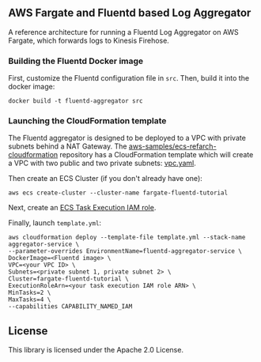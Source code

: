 ## AWS Fargate and Fluentd based Log Aggregator

A reference architecture for running a Fluentd Log Aggregator on AWS Fargate, which forwards logs to Kinesis Firehose.

### Building the Fluentd Docker image

First, customize the Fluentd configuration file in `src`. Then, build it into the docker image:

```
docker build -t fluentd-aggregator src
```

### Launching the CloudFormation template

The Fluentd aggregator is designed to be deployed to a VPC with private subnets behind a NAT Gateway. The [aws-samples/ecs-refarch-cloudformation](https://github.com/aws-samples/ecs-refarch-cloudformation) repository has a CloudFormation template which will create a VPC with two public and two private subnets: [vpc.yaml](https://github.com/aws-samples/ecs-refarch-cloudformation/blob/master/infrastructure/vpc.yaml).

Then create an ECS Cluster (if you don't already have one):

```
aws ecs create-cluster --cluster-name fargate-fluentd-tutorial
```

Next, create an [ECS Task Execution IAM role](https://docs.aws.amazon.com/AmazonECS/latest/developerguide/task_execution_IAM_role.html).

Finally, launch `template.yml`:

```
aws cloudformation deploy --template-file template.yml --stack-name aggregator-service \
--parameter-overrides EnvironmentName=fluentd-aggregator-service \
DockerImage=<Fluentd image> \
VPC=<your VPC ID> \
Subnets=<private subnet 1, private subnet 2> \
Cluster=fargate-fluentd-tutorial \
ExecutionRoleArn=<your task execution IAM role ARN> \
MinTasks=2 \
MaxTasks=4 \
--capabilities CAPABILITY_NAMED_IAM
```

## License

This library is licensed under the Apache 2.0 License.
